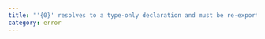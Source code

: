 ```yaml
---
title: "'{0}' resolves to a type-only declaration and must be re-exported using a type-only re-export when 'isolatedModules' is enabled."
category: error
---
```

